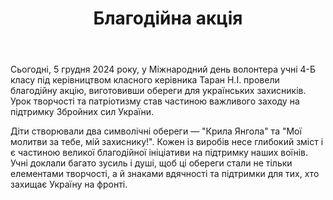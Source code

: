 ﻿---
title: Благодійна акція
---

Сьогодні, 5 грудня 2024 року, у Міжнародний день волонтера учні 4-Б класу під керівництвом класного керівника Таран Н.І. провели благодійну акцію, виготовивши обереги для українських захисників. Урок творчості та патріотизму став частиною важливого заходу на підтримку Збройних сил України.

Діти створювали два символічні обереги — "Крила Янгола" та "Мої молитви за тебе, мій захиснику!". Кожен із виробів несе глибокий зміст і є частиною великої благодійної ініціативи на підтримку наших воїнів. Учні доклали багато зусиль і душі, щоб ці обереги стали не тільки елементами творчості, а й знаками вдячності та підтримки для тих, хто захищає Україну на фронті.

<slideshow />